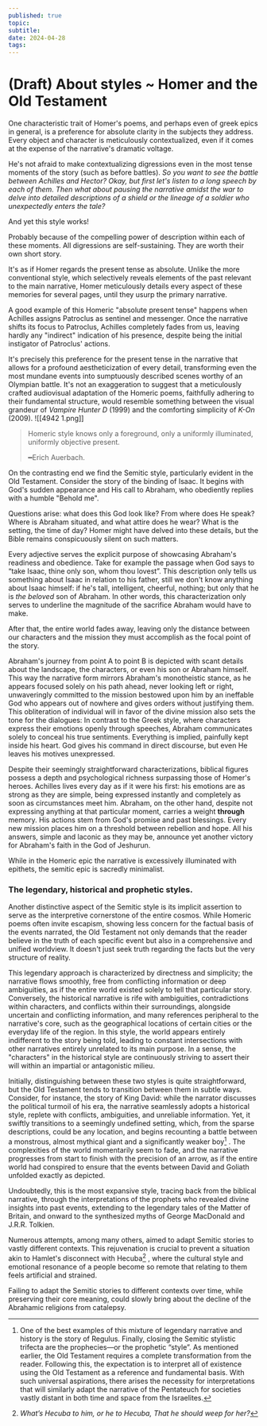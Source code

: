 ```yaml
---
published: true
topic: 
subtitle: 
date: 2024-04-28
tags: 
---
```

# (Draft) About styles ~ Homer and the Old Testament

One characteristic trait of Homer's poems, and perhaps even of greek epics in general, is a preference for absolute clarity in the subjects they address. Every object and character is meticulously contextualized, even if it comes at the expense of the narrative's dramatic voltage.

He's not afraid to make contextualizing digressions even in the most tense moments of the story (such as before battles). *So you want to see the battle between Achilles and Hector? Okay, but first let's listen to a long speech by each of them. Then what about pausing the narrative amidst the war to delve into detailed descriptions of a shield or the lineage of a soldier who unexpectedly enters the tale?*

And yet this style works! 

Probably because of the compelling power of description within each of these moments. All digressions are self-sustaining. They are worth their own short story.

It's as if Homer regards the present tense as absolute. Unlike the more conventional style, which selectively reveals elements of the past relevant to the main narrative, Homer meticulously details every aspect of these memories for several pages, until they usurp the primary narrative.

A good example of this Homeric "absolute present tense" happens when Achilles assigns Patroclus as sentinel and messenger. Once the narrative shifts its focus to Patroclus, Achilles completely fades from us, leaving hardly any "indirect" indication of his presence, despite being the initial instigator of Patroclus' actions.

It's precisely this preference for the present tense in the narrative that allows for a profound aestheticization of every detail, transforming even the most mundane events into sumptuously described scenes worthy of an Olympian battle. It's not an exaggeration to suggest that a meticulously crafted audiovisual adaptation of the Homeric poems, faithfully adhering to their fundamental structure, would resemble something between the visual grandeur of *Vampire Hunter D* (1999) and the comforting simplicity of *K-On* (2009).
![[4942 1.png]]
> Homeric style knows only a foreground, only a uniformly illuminated, uniformly objective present.
> 
> ━Erich Auerbach.

On the contrasting end we find the Semitic style, particularly evident in the Old Testament. Consider the story of the binding of Isaac. It begins with God's sudden appearance and His call to Abraham, who obediently replies with a humble "Behold me".

Questions arise: what does this God look like? From where does He speak? Where is Abraham situated, and what attire does he wear? What is the setting, the time of day? Homer might have delved into these details, but the Bible remains conspicuously silent on such matters.

Every adjective serves the explicit purpose of showcasing Abraham's readiness and obedience. Take for example the passage when God says to “take Isaac, thine only son, whom thou lovest”. This description only tells us something about Isaac in relation to his father, still we don't know anything about Isaac himself: if he's tall, intelligent, cheerful, nothing; but only that he is *the beloved* son of Abraham. In other words, this characterization only serves to underline the magnitude of the sacrifice Abraham would have to make. 

After that, the entire world fades away, leaving only the distance between our characters and the mission they must accomplish as the focal point of the story.

Abraham's journey from point A to point B is depicted with scant details about the landscape, the characters, or even his son or Abraham himself. This way the narrative form mirrors Abraham's monotheistic stance, as he appears focused solely on his path ahead, never looking left or right, unwaveringly committed to the mission bestowed upon him by an ineffable God who appears out of nowhere and gives orders without justifying them. This obliteration of individual will in favor of the divine mission also sets the tone for the dialogues: In contrast to the Greek style, where characters express their emotions openly through speeches, Abraham communicates solely to conceal his true sentiments. Everything is implied, painfully kept inside his heart. God gives his command in direct discourse, but even He leaves his motives unexpressed. 

Despite their seemingly straightforward characterizations, biblical figures possess a depth and psychological richness surpassing those of Homer's heroes. Achilles lives every day as if it were his first: his emotions are as strong as they are simple, being expressed instantly and completely as soon as circumstances meet him. Abraham, on the other hand, despite not expressing anything at that particular moment, carries a weight **through** memory. His actions stem from God's promise and past blessings. Every new mission places him on a threshold between rebellion and hope. All his answers, simple and laconic as they may be, announce yet another victory for Abraham's faith in the God of Jeshurun.

While in the Homeric epic the narrative is excessively illuminated with epithets, the semitic epic is sacredly minimalist.

### The legendary, historical and prophetic styles.

Another distinctive aspect of the Semitic style is its implicit assertion to serve as the interpretive cornerstone of the entire cosmos. While Homeric poems often invite escapism, showing less concern for the factual basis of the events narrated, the Old Testament not only demands that the reader believe in the truth of each specific event but also in a comprehensive and unified worldview. It doesn't just seek truth regarding the facts but the very structure of reality.  

This legendary approach is characterized by directness and simplicity; the narrative flows smoothly, free from conflicting information or deep ambiguities, as if the entire world existed solely to tell that particular story. Conversely, the historical narrative is rife with ambiguities, contradictions within characters, and conflicts within their surroundings, alongside uncertain and conflicting information, and many references peripheral to the narrative's core, such as the geographical locations of certain cities or the everyday life of the region. In this style, the world appears entirely indifferent to the story being told, leading to constant intersections with other narratives entirely unrelated to its main purpose. In a sense, the "characters" in the historical style are continuously striving to assert their will within an impartial or antagonistic milieu.

Initially, distinguishing between these two styles is quite straightforward, but the Old Testament tends to transition between them in subtle ways. Consider, for instance, the story of King David: while the narrator discusses the political turmoil of his era, the narrative seamlessly adopts a historical style, replete with conflicts, ambiguities, and unreliable information. Yet, it swiftly transitions to a seemingly undefined setting, which, from the sparse descriptions, could be any location, and begins recounting a battle between a monstrous, almost mythical giant and a significantly weaker boy[^1] . The complexities of the world momentarily seem to fade, and the narrative progresses from start to finish with the precision of an arrow, as if the entire world had conspired to ensure that the events between David and Goliath unfolded exactly as depicted.
[^1]: One of the best examples of this mixture of legendary narrative and history is the story of Regulus.
Finally, closing the Semitic stylistic trifecta are the prophecies—or the prophetic “style”. As mentioned earlier, the Old Testament requires a complete transformation from the reader. Following this, the expectation is to interpret all of existence using the Old Testament as a reference and fundamental basis. With such universal aspirations, there arises the necessity for interpretations that will similarly adapt the narrative of the Pentateuch for societies vastly distant in both time and space from the Israelites. 

Undoubtedly, this is the most expansive style, tracing back from the biblical narrative, through the interpretations of the prophets who revealed divine insights into past events, extending to the legendary tales of the Matter of Britain, and onward to the synthesized myths of George MacDonald and J.R.R. Tolkien.

Numerous attempts, among many others, aimed to adapt Semitic stories to vastly different contexts. This rejuvenation is crucial to prevent a situation akin to Hamlet's disconnect with Hecuba[^2] , where the cultural style and emotional resonance of a people become so remote that relating to them feels artificial and strained.
[^2]: _What’s Hecuba to him, or he to Hecuba,_ _That he should weep for her?_

Failing to adapt the Semitic stories to different contexts over time, while preserving their core meaning, could slowly bring about the decline of the Abrahamic religions from catalepsy.